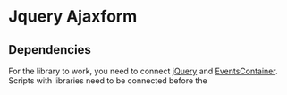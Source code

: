 # Jquery Ajaxform
## Dependencies
For the library to work, you need to connect [jQuery](https://jquery.com/download/) and [EventsContainer](https://github.com/Prefect9/Js-EventsContainer). Scripts with libraries need to be connected before the <script> tag with the AjaxForm library.
## jQuery property
Now for the html tag <form> you can apply `.ajaxForm()` and it will be sent to the server without reloading the page.
## Examples
Only the following fields will be sent via ajax: text, checkbox and radio.
```html
<form action="" method="post" id="demo_form" data-request-type="form-data">
    <input type="text" name="name" value="Name">
    <input type="checkbox" name="checkbox">
    <input type="radio" name="r_1" value="1">
    <input type="radio" name="r_1" value="2">
    <input type="radio" name="r_1" value="3">
    <input type="radio" name="r_2" value="1">
    <input type="radio" name="r_2" value="2">
    <input type="radio" name="r_2" value="3">
    <button type="submit">Submit</button>
</form>
```

Initialize `.ajaxform()` along with page loading.
```javascript
var form = $("#demo_form").ajaxForm()
```

You can add a `loading` event. It is called before sending ajax and can be used to show a stub when submitting a form. Validation can also be performed at this stage, if `loading` returns a value other than `undefined`, the `error` event with this returned value will be called.
```javascript
form.loading(function (sended_form) {
    if(!sended_form.find("input[name=name]").val().length) return "invalid:empty_name"
})
```

The `error` event is used to get errors. The following values can be used as an `error_code` argument to the function:
- `no_internet_connection`
- `invalid_response` - the server returned an invalid response
- the value returned by the `loading` event if it is not `undefined`
```javascript
form.error(function (error_code) {
     console.log("error: " + error_code)
 })
```

The `success` event is used to get the result when the server responds successfully.
```javascript
form.success(function (data) {
    console.log("success", data)
})
```

The number of `success`, `error` and `loading` events can be set to an unlimited number.
## Types of data received and sent
Types of data to be sent:
- `urlencoded` (by default)
- `json`
- `form-data`
To change the type of data being sent, add the `data-request-type` attribute to the form:
```html
<form action="" method="post" id="test_form" data-request-type="json">
```

Types of data received:
- `json`
- `text` (by default)
If the server returns data that does not match the expected type, the error event is called with the `invalid_response` argument. To change the type of data received, add the `data-response-type` attribute to the form:
```html
<form action="" method="post" id="test_form" data-response-type="json">
```